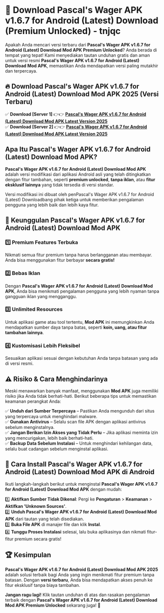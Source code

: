 # 🎯 Download Pascal's Wager APK v1.6.7 for Android (Latest) Download (Premium Unlocked) -  tnjqc

Apakah Anda mencari versi terbaru dari **Pascal's Wager APK v1.6.7 for Android (Latest) Download Mod APK Premium Unlocked**? Anda berada di tempat yang tepat! Kami menyediakan tautan unduhan gratis dan aman untuk versi resmi **Pascal's Wager APK v1.6.7 for Android (Latest) Download Mod APK**, memastikan Anda mendapatkan versi paling mutakhir dan terpercaya.

## 🔥 Download Pascal's Wager APK v1.6.7 for Android (Latest) Download Mod APK 2025 (Versi Terbaru)

✅ **Download [Server 1]** 👉👉 [**Pascal's Wager APK v1.6.7 for Android (Latest) Download Mod APK Latest Version 2025**](https://momento.my/?title=Pascal's_Wager_APK_v1.6.7_for_Android_(Latest)_Download)  
✅ **Download [Server 2]** 👉👉 [**Pascal's Wager APK v1.6.7 for Android (Latest) Download Mod APK Latest Version 2025**](https://momento.my/?title=Pascal's_Wager_APK_v1.6.7_for_Android_(Latest)_Download)  

## Apa Itu Pascal's Wager APK v1.6.7 for Android (Latest) Download Mod APK?

**Pascal's Wager APK v1.6.7 for Android (Latest) Download Mod APK** adalah versi modifikasi dari aplikasi Android asli yang telah ditingkatkan dengan fitur tambahan, seperti **premium unlocked**, **tanpa iklan**, atau **fitur eksklusif lainnya** yang tidak tersedia di versi standar.

Versi modifikasi ini dibuat oleh penPascal's Wager APK v1.6.7 for Android (Latest) Downloadbang pihak ketiga untuk memberikan pengalaman pengguna yang lebih baik dan lebih kaya fitur.

## 🎯 Keunggulan Pascal's Wager APK v1.6.7 for Android (Latest) Download Mod APK

### 1️⃣ Premium Features Terbuka
Nikmati semua fitur premium tanpa harus berlangganan atau membayar. Anda bisa menggunakan fitur berbayar **secara gratis!**

### 2️⃣ Bebas Iklan
Dengan **Pascal's Wager APK v1.6.7 for Android (Latest) Download Mod APK**, Anda bisa menikmati pengalaman pengguna yang lebih nyaman tanpa gangguan iklan yang mengganggu.

### 3️⃣ Unlimited Resources
Untuk aplikasi game atau tool tertentu, **Mod APK** ini memungkinkan Anda mendapatkan sumber daya tanpa batas, seperti **koin, uang, atau fitur tambahan lainnya**.

### 4️⃣ Kustomisasi Lebih Fleksibel
Sesuaikan aplikasi sesuai dengan kebutuhan Anda tanpa batasan yang ada di versi resmi.

## ⚠️ Risiko & Cara Menghindarinya

Meski menawarkan banyak manfaat, menggunakan **Mod APK** juga memiliki risiko jika Anda tidak berhati-hati. Berikut beberapa tips untuk memastikan keamanan perangkat Anda:

✅ **Unduh dari Sumber Terpercaya** – Pastikan Anda mengunduh dari situs yang terpercaya untuk menghindari malware.  
✅ **Gunakan Antivirus** – Selalu scan file APK dengan aplikasi antivirus sebelum menginstalnya.  
✅ **Jangan Berikan Izin Akses yang Tidak Perlu** – Jika aplikasi meminta izin yang mencurigakan, lebih baik berhati-hati.  
✅ **Backup Data Sebelum Instalasi** – Untuk menghindari kehilangan data, selalu buat cadangan sebelum menginstal aplikasi.

## 📌 Cara Install Pascal's Wager APK v1.6.7 for Android (Latest) Download Mod APK di Android

Ikuti langkah-langkah berikut untuk menginstal **Pascal's Wager APK v1.6.7 for Android (Latest) Download Mod APK** dengan mudah:

1️⃣ **Aktifkan Sumber Tidak Dikenal**: Pergi ke **Pengaturan** > **Keamanan** > **Aktifkan 'Unknown Sources'**.  
2️⃣ **Unduh Pascal's Wager APK v1.6.7 for Android (Latest) Download Mod APK** dari tautan yang telah disediakan.  
3️⃣ **Buka File APK** di manajer file dan klik **Instal**.  
4️⃣ **Tunggu Proses Instalasi** selesai, lalu buka aplikasinya dan nikmati fitur-fitur premium secara gratis!

## 🏆 Kesimpulan

**Pascal's Wager APK v1.6.7 for Android (Latest) Download Mod APK 2025** adalah solusi terbaik bagi Anda yang ingin menikmati fitur premium tanpa batasan. Dengan **versi terbaru**, Anda bisa mendapatkan akses penuh ke fitur eksklusif tanpa biaya tambahan.

**Jangan ragu lagi!** Klik tautan unduhan di atas dan rasakan pengalaman terbaik dengan **Pascal's Wager APK v1.6.7 for Android (Latest) Download Mod APK Premium Unlocked** sekarang juga! 🚀
